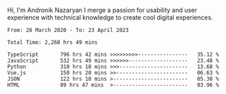 Hi, I'm Andronik Nazaryan
I merge a passion for usability and user experience with technical knowledge to create cool digital experiences.


<!--START_SECTION:waka-->

```text
From: 28 March 2020 - To: 23 April 2023

Total Time: 2,268 hrs 49 mins

TypeScript       796 hrs 42 mins >>>>>>>>>----------------   35.12 %
JavaScript       532 hrs 49 mins >>>>>>-------------------   23.48 %
Python           310 hrs 18 mins >>>----------------------   13.68 %
Vue.js           150 hrs 20 mins >>-----------------------   06.63 %
JSON             122 hrs 10 mins >------------------------   05.38 %
HTML             89 hrs 47 mins  >------------------------   03.96 %
```

<!--END_SECTION:waka-->

